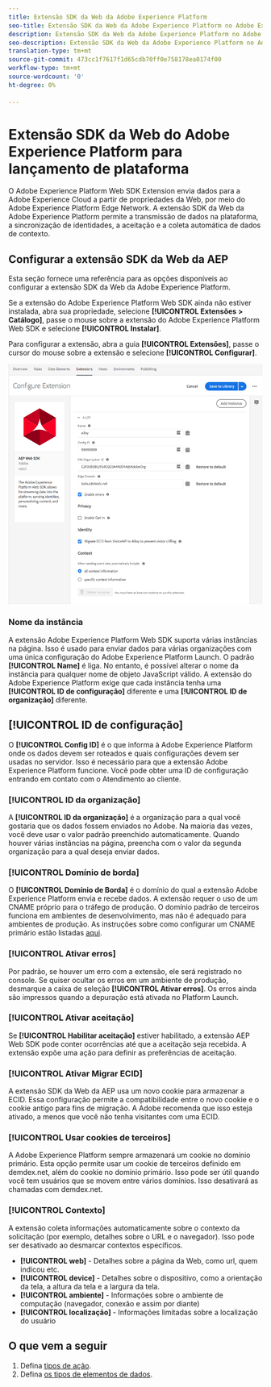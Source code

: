 ```yaml
---
title: Extensão SDK da Web da Adobe Experience Platform
seo-title: Extensão SDK da Web da Adobe Experience Platform no Adobe Experience Platform Launch
description: Extensão SDK da Web da Adobe Experience Platform no Adobe Experience Platform Launch
seo-description: Extensão SDK da Web da Adobe Experience Platform no Adobe Experience Platform Launch
translation-type: tm+mt
source-git-commit: 473cc1f7617f1d65cdb70ff0e758178ea0174f00
workflow-type: tm+mt
source-wordcount: '0'
ht-degree: 0%

---
```



# Extensão SDK da Web do Adobe Experience Platform para lançamento de plataforma

O Adobe Experience Platform Web SDK Extension envia dados para a Adobe Experience Cloud a partir de propriedades da Web, por meio do Adobe Experience Platform Edge Network. A extensão SDK da Web da Adobe Experience Platform permite a transmissão de dados na plataforma, a sincronização de identidades, a aceitação e a coleta automática de dados de contexto.

## Configurar a extensão SDK da Web da AEP

Esta seção fornece uma referência para as opções disponíveis ao configurar a extensão SDK da Web da Adobe Experience Platform.

Se a extensão do Adobe Experience Platform Web SDK ainda não estiver instalada, abra sua propriedade, selecione **[!UICONTROL Extensões > Catálogo]**, passe o mouse sobre a extensão do Adobe Experience Platform Web SDK e selecione **[!UICONTROL Instalar]**.

Para configurar a extensão, abra a guia **[!UICONTROL Extensões]**, passe o cursor do mouse sobre a extensão e selecione **[!UICONTROL Configurar]**.

![](./assets/ext-aep-config.png)

### Nome da instância

A extensão Adobe Experience Platform Web SDK suporta várias instâncias na página. Isso é usado para enviar dados para várias organizações com uma única configuração do Adobe Experience Platform Launch. O padrão **[!UICONTROL Name]** é liga. No entanto, é possível alterar o nome da instância para qualquer nome de objeto JavaScript válido. A extensão do Adobe Experience Platform exige que cada instância tenha uma **[!UICONTROL ID de configuração]** diferente e uma **[!UICONTROL ID de organização]** diferente.

## **[!UICONTROL ID de configuração]**

O **[!UICONTROL Config ID]** é o que informa à Adobe Experience Platform onde os dados devem ser roteados e quais configurações devem ser usadas no servidor. Isso é necessário para que a extensão Adobe Experience Platform funcione. Você pode obter uma ID de configuração entrando em contato com o Atendimento ao cliente.


### **[!UICONTROL ID da organização]**

A **[!UICONTROL ID da organização]** é a organização para a qual você gostaria que os dados fossem enviados no Adobe. Na maioria das vezes, você deve usar o valor padrão preenchido automaticamente. Quando houver várias instâncias na página, preencha com o valor da segunda organização para a qual deseja enviar dados.

### **[!UICONTROL Domínio de borda]**

O **[!UICONTROL Domínio de Borda]** é o domínio do qual a extensão Adobe Experience Platform envia e recebe dados. A extensão requer o uso de um CNAME próprio para o tráfego de produção. O domínio padrão de terceiros funciona em ambientes de desenvolvimento, mas não é adequado para ambientes de produção. As instruções sobre como configurar um CNAME primário estão listadas [aqui](https://docs.adobe.com/content/help/pt-BR/core-services/interface/ec-cookies/cookies-first-party.html).

### **[!UICONTROL Ativar erros]**

Por padrão, se houver um erro com a extensão, ele será registrado no console. Se quiser ocultar os erros em um ambiente de produção, desmarque a caixa de seleção **[!UICONTROL Ativar erros]**. Os erros ainda são impressos quando a depuração está ativada no Platform Launch.

### **[!UICONTROL Ativar aceitação]**

Se **[!UICONTROL Habilitar aceitação]** estiver habilitado, a extensão AEP Web SDK pode conter ocorrências até que a aceitação seja recebida. A extensão expõe uma ação para definir as preferências de aceitação.

### **[!UICONTROL Ativar Migrar ECID]**

A extensão SDK da Web da AEP usa um novo cookie para armazenar a ECID. Essa configuração permite a compatibilidade entre o novo cookie e o cookie antigo para fins de migração. A Adobe recomenda que isso esteja ativado, a menos que você não tenha visitantes com uma ECID.

### **[!UICONTROL Usar cookies de terceiros]**

A Adobe Experience Platform sempre armazenará um cookie no domínio primário. Esta opção permite usar um cookie de terceiros definido em demdex.net, além do cookie no domínio primário. Isso pode ser útil quando você tem usuários que se movem entre vários domínios. Isso desativará as chamadas com demdex.net.

### **[!UICONTROL Contexto]**

A extensão coleta informações automaticamente sobre o contexto da solicitação (por exemplo, detalhes sobre o URL e o navegador). Isso pode ser desativado ao desmarcar contextos específicos.

- **[!UICONTROL web]**  - Detalhes sobre a página da Web, como url, quem indicou etc.
- **[!UICONTROL device]** - Detalhes sobre o dispositivo, como a orientação da tela, a altura da tela e a largura da tela.
- **[!UICONTROL ambiente]**  - Informações sobre o ambiente de computação (navegador, conexão e assim por diante)
- **[!UICONTROL localização]**  - Informações limitadas sobre a localização do usuário

## O que vem a seguir

1. Defina [tipos de ação](action-types.md).
2. Defina [os tipos de elementos de dados](data-element-types.md).
